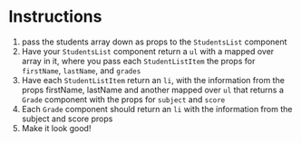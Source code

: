 # Instructions

1. pass the students array down as props to the `StudentsList` component
2. Have your `StudentsList` component return a `ul` with a mapped over array in it, where you pass each `StudentListItem` the props for `firstName`, `lastName`, and `grades`
3. Have each `StudentListItem` return an `li`, with the information from the props firstName, lastName and another mapped over `ul` that returns a `Grade` component with the props for `subject` and `score`
4. Each `Grade` component should return an `li` with the information from the subject and score props
5. Make it look good!